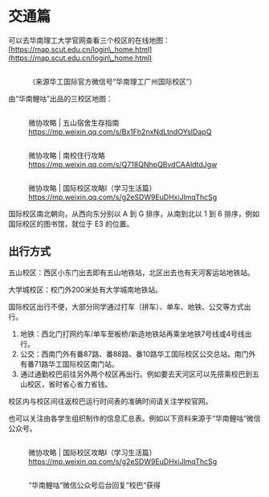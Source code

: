 # 交通篇

可以去华南理工大学官网查看三个校区的在线地图：[https://map.scut.edu.cn/login\_home.html](https://map.scut.edu.cn/login\_home.html)



<figure><img src=".gitbook/assets/校区地图.jpeg" alt=""><figcaption><p>（来源华工国际官方微信号“华南理工广州国际校区”）</p></figcaption></figure>

由“华南鲤咕”出品的三校区地图：

<figure><img src=".gitbook/assets/image (25).png" alt=""><figcaption><p>微协攻略 | 五山宿舍生存指南 <a href="https://mp.weixin.qq.com/s/Bx1Fh2nxNdLtndOYsIDapQ">https://mp.weixin.qq.com/s/Bx1Fh2nxNdLtndOYsIDapQ</a></p></figcaption></figure>

<figure><img src=".gitbook/assets/image (29).png" alt=""><figcaption><p>微协攻略 | 南校住行攻略 <a href="https://mp.weixin.qq.com/s/Q718QNhpQBvdCAAldtdJgw">https://mp.weixin.qq.com/s/Q718QNhpQBvdCAAldtdJgw</a></p></figcaption></figure>

<figure><img src=".gitbook/assets/image (30).png" alt=""><figcaption><p>微协攻略 | 国际校区攻略Ⅰ（学习生活篇）<a href="https://mp.weixin.qq.com/s/g2eSDW9EuDHxiJlmqThcSg">https://mp.weixin.qq.com/s/g2eSDW9EuDHxiJlmqThcSg</a></p></figcaption></figure>

国际校区南北朝向，从西向东分别以 A 到 G 排序，从南到北以 1 到 6 排序，例如国际校区的图书馆，就位于 E3 的位置。

## 出行方式

五山校区：西区小东门出去即有五山地铁站，北区出去也有天河客运站地铁站。

大学城校区：校门外200米处有大学城南地铁站。

国际校区出行不便，大部分同学通过打车（拼车）、单车、地铁、公交等方式出行。

1. 地铁：西北门打网约车/单车至板桥/新造地铁站再乘坐地铁7号线或4号线出行。
2. 公交：西南门外有番87路、番88路、番10路华工国际校区公交总站。南门外有番71路华工国际校区南门站。
3. 通过通勤校巴前往另外两个校区再出行。例如要去天河区可以先搭乘校巴到五山校区，省时省心省力省钱。

校区内与校区间往返校巴运行时间表的准确时间请关注学校官网。

也可以关注由各学生组织制作的信息汇总表。例如以下资料来源于“华南鲤咕“微信公众号。

<figure><img src=".gitbook/assets/image (24).png" alt=""><figcaption><p>微协攻略 | 国际校区攻略Ⅰ（学习生活篇） <a href="https://mp.weixin.qq.com/s/g2eSDW9EuDHxiJlmqThcSg">https://mp.weixin.qq.com/s/g2eSDW9EuDHxiJlmqThcSg</a></p></figcaption></figure>

<figure><img src=".gitbook/assets/image (23).png" alt=""><figcaption><p>“华南鲤咕“微信公众号后台回复”校巴“获得</p></figcaption></figure>

